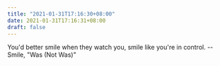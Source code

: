 ```yaml
---
title: "2021-01-31T17:16:30+08:00"
date: 2021-01-31T17:16:31+08:00
draft: false
---
```


You'd better smile when they watch you, smile like you're in control.
		-- Smile, "Was (Not Was)"
